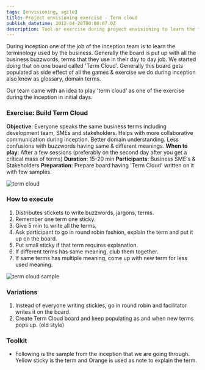 ```yaml
---
tags: [envisioning, agile]
title: Project envisioning exercise - Term cloud
publish_datetime: 2012-04-28T00:00:07.0Z
description: Tool or exercise during project envisioning to learn the terminology used by the business.
---
```


During inception one of the job of the inception team is to learn the terminology used by the business. Generally the board is put up with all the business buzzwords, terms that they use in their day to day job. We started doing that on one board called 'Term Cloud'. Generally this board gets populated as side effect of all the games & exercise we do during inception also know as glossary, domain terms.

Our team came with an idea to play 'term cloud' as one of the exercise during the inception in initial days.

### Exercise: Build Term Cloud

**Objective**: Everyone speaks the same business terms including development team, SMEs and stakeholders. Helps with more collaborative communication during inception. Better domain understanding. Less confusions with buzzwords having same & different meanings.
**When to play**: After a few sessions (preferably on the second day after you get a critical mass of terms)
**Duration**: 15-20 min
**Participants**: Business SME's & Stakeholders
**Preparation**: Prepare board having 'Term Cloud' written on it with few samples.


![term cloud](/assets/sunitblog/posts/images/term-cloud/term-cloud.jpg)


### How to execute

1. Distributes stickets to write buzzwords, jargons, terms.
2. Remember one term one sticky.
3. Give 5 min to write all the terms.
4. Ask participant to go in round robin fashion, explain the term and put it up on the board.
5. Put small sticky if that term requires explanation.
6. If different terms has same meaning, club them together.
7. If same terms has multiple meaning, come up with new term for less used meaning.

![term cloud sample](/assets/sunitblog/posts/images/term-cloud/term-cloud-sample.jpg)

### Variations

1. Instead of everyone writing stickies, go in round robin and facilitator writes it on the board.
2. Create Term Cloud board and keep populating as and when new terms pops up. (old style)

### Toolkit

- Following is the sample from the inception that we are going through. Yellow sticky is the term and Orange is used as note to explain the term.





